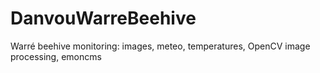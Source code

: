 # DanvouWarreBeehive
Warré beehive monitoring: images, meteo, temperatures, OpenCV image processing, emoncms
